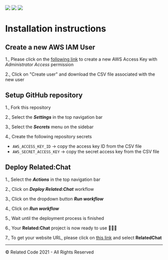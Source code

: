 <img src="https://related.chat/relatedchat/header1.png">

<img src="https://related.chat/relatedchat/pricing1.png">

<img src="https://related.chat/relatedchat/product2.png">

# Installation instructions

## Create a new AWS IAM User

1., Please click on the [following link](https://console.aws.amazon.com/iam/home#/users$new?step=review&accessKey&userNames=RelatedChat&permissionType=policies&policies=arn:aws:iam::aws:policy%2FAdministratorAccess) to create a new AWS Access Key with _Administrator Access_ permission

2., Click on "Create user" and download the CSV file associated with the new user

## Setup GitHub repository

1., Fork this repository

2., Select the **_Settings_** in the top navigation bar

3., Select the **_Secrets_** menu on the sidebar

4., Create the following repository secrets

- `AWS_ACCESS_KEY_ID` -> copy the access key ID from the CSV file
- `AWS_SECRET_ACCESS_KEY` -> copy the secret access key from the CSV file

## Deploy **Related:Chat**

1., Select the **_Actions_** in the top navigation bar

2., Click on **_Deploy Related:Chat_** workflow

3., Click on the dropdown button **_Run workflow_**

4., Click on **_Run workflow_**

5., Wait until the deployment process is finished

6., Your **Related:Chat** project is now ready to use 🎉🎉🎉

7., To get your website URL, please click on [this link](https://console.aws.amazon.com/amplify/home?region=us-east-1#/) and select **RelatedChat**

---

© Related Code 2021 - All Rights Reserved
